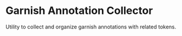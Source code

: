 # Garnish Annotation Collector

Utility to collect and organize garnish annotations with related tokens.
